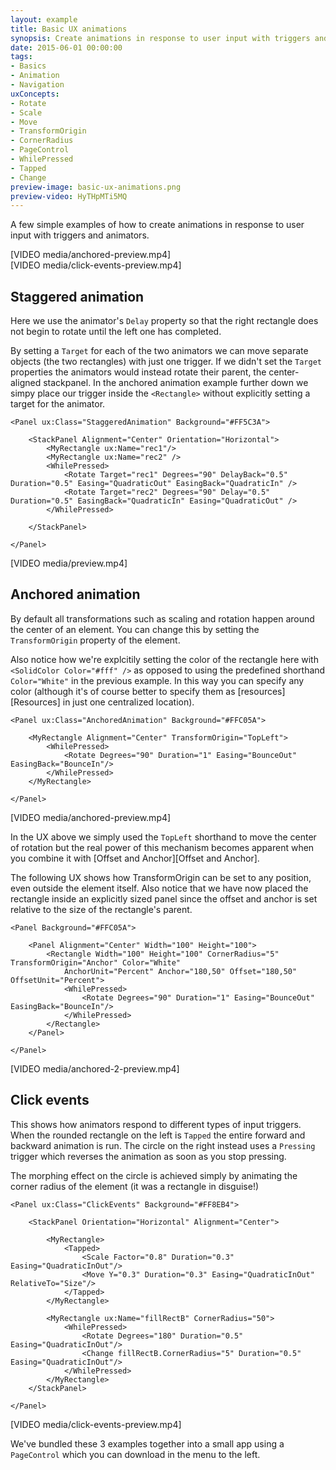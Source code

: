 ```yaml
---
layout: example
title: Basic UX animations
synopsis: Create animations in response to user input with triggers and animators
date: 2015-06-01 00:00:00
tags:
- Basics
- Animation
- Navigation
uxConcepts:
- Rotate
- Scale
- Move
- TransformOrigin
- CornerRadius
- PageControl
- WhilePressed
- Tapped
- Change
preview-image: basic-ux-animations.png
preview-video: HyTHpMTi5MQ
---
```

A few simple examples of how to create animations in response to user input with triggers and animators.

<div class="row">
    <div class="col-xs-6">
        [VIDEO media/anchored-preview.mp4]
    </div>
    <div class="col-xs-6">
        [VIDEO media/click-events-preview.mp4]
    </div>
</div>

## Staggered animation

Here we use the animator's `Delay` property so that the right rectangle does not begin to rotate until the left one has completed.

By setting a `Target` for each of the two animators we can move separate objects (the two rectangles) with just one trigger. If we didn't set the `Target` properties the animators would instead rotate their parent, the center-aligned stackpanel. In the anchored animation example further down we simpy place our trigger inside the `<Rectangle>` without explicitly setting a target for the animator.

<!-- snippet-begin:code/StaggeredAnimation.ux:StaggeredAnimation -->

```
<Panel ux:Class="StaggeredAnimation" Background="#FF5C3A">

    <StackPanel Alignment="Center" Orientation="Horizontal">
        <MyRectangle ux:Name="rec1"/>
        <MyRectangle ux:Name="rec2" />
        <WhilePressed>
            <Rotate Target="rec1" Degrees="90" DelayBack="0.5" Duration="0.5" Easing="QuadraticOut" EasingBack="QuadraticIn" />
            <Rotate Target="rec2" Degrees="90" Delay="0.5" Duration="0.5" EasingBack="QuadraticIn" Easing="QuadraticOut" />
        </WhilePressed>

    </StackPanel>

</Panel>
```

<!-- snippet-end -->

[VIDEO media/preview.mp4]

## Anchored animation

By default all transformations such as scaling and rotation happen around the center of an element. You can change this by setting the `TransformOrigin` property of the element.

Also notice how we're explcitily setting the color of the rectangle here with `<SolidColor Color="#fff" />` as opposed to using the predefined shorthand `Color="White"` in the previous example. In this way you can specify any color (although it's of course better to specify them as [resources][Resources] in just one centralized location).

<!-- snippet-begin:code/AnchoredAnimation.ux:AnchoredAnimation -->

```
<Panel ux:Class="AnchoredAnimation" Background="#FFC05A">

    <MyRectangle Alignment="Center" TransformOrigin="TopLeft">
        <WhilePressed>
            <Rotate Degrees="90" Duration="1" Easing="BounceOut" EasingBack="BounceIn"/>
        </WhilePressed>
    </MyRectangle>

</Panel>
```

<!-- snippet-end -->

[VIDEO media/anchored-preview.mp4]

In the UX above we simply used the `TopLeft` shorthand to move the center of rotation but the real power of this mechanism becomes apparent when you combine it with [Offset and Anchor][Offset and Anchor].

The following UX shows how TransformOrigin can be set to any position, even outside the element itself. Also notice that we have now placed the rectangle inside an explicitly sized panel since the offset and anchor is set relative to the size of the rectangle's parent.

```
<Panel Background="#FFC05A">

	<Panel Alignment="Center" Width="100" Height="100">
		<Rectangle Width="100" Height="100" CornerRadius="5" TransformOrigin="Anchor" Color="White"
			AnchorUnit="Percent" Anchor="180,50" Offset="180,50" OffsetUnit="Percent">
			<WhilePressed>
				<Rotate Degrees="90" Duration="1" Easing="BounceOut" EasingBack="BounceIn"/>
			</WhilePressed>
		</Rectangle>
	</Panel>

</Panel>
```

[VIDEO media/anchored-2-preview.mp4]

## Click events

This shows how animators respond to different types of input triggers. When the rounded rectangle on the left is `Tapped` the entire forward and backward animation is run. The circle on the right instead uses a `Pressing` trigger which reverses the animation as soon as you stop pressing.

The morphing effect on the circle is achieved simply by animating the corner radius of the element (it was a rectangle in disguise!)

<!-- snippet-begin:code/ClickEvents.ux:ClickEvents -->

```
<Panel ux:Class="ClickEvents" Background="#FF8EB4">

    <StackPanel Orientation="Horizontal" Alignment="Center">

        <MyRectangle>
            <Tapped>
                <Scale Factor="0.8" Duration="0.3" Easing="QuadraticInOut"/>
                <Move Y="0.3" Duration="0.3" Easing="QuadraticInOut" RelativeTo="Size"/>
            </Tapped>
        </MyRectangle>

        <MyRectangle ux:Name="fillRectB" CornerRadius="50">
            <WhilePressed>
                <Rotate Degrees="180" Duration="0.5" Easing="QuadraticInOut"/>
                <Change fillRectB.CornerRadius="5" Duration="0.5" Easing="QuadraticInOut"/>
            </WhilePressed>
        </MyRectangle>
    </StackPanel>

</Panel>
```

<!-- snippet-end -->

[VIDEO media/click-events-preview.mp4]

We've bundled these 3 examples together into a small app using a `PageControl` which you can download in the menu to the left.

